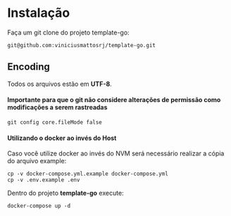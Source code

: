 # Instalação

Faça um git clone do projeto template-go:
```
git@github.com:viniciusmattosrj/template-go.git
```

## Encoding

Todos os arquivos estão em **UTF-8**.


#### Importante para que o git não considere alterações de permissão como modificações a serem rastreadas

```
git config core.fileMode false
```

#### Utilizando o docker ao invés do Host

Caso você utilize docker ao invés do NVM será necessário realizar a cópia do arquivo example:
```
cp -v docker-compose.yml.example docker-compose.yml
cp -v .env.example .env
```

Dentro do projeto **template-go** execute:
```
docker-compose up -d
```